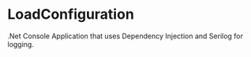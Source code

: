 # LoadConfiguration
.Net Console Application that uses Dependency Injection and Serilog for logging.
